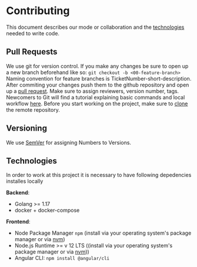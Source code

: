 # Contributing

This document describes our mode or collaboration and the [technologies](#technologies) needed to write code.

## Pull Requests

We use git for version control. If you make any changes be sure to open up a new branch beforehand like so: `git checkout -b <00-feature-branch>` Naming convention for feature branches is TicketNumber-short-description.
After commiting your changes push them to the github repository and open up a [pull request](https://docs.github.com/en/pull-requests/collaborating-with-pull-requests/proposing-changes-to-your-work-with-pull-requests/creating-a-pull-request). Make sure to assign reviewers, version number, tags. Newcomers to Git will find a tutorial explaining basic commands and local workflow [here](https://www.shellhacks.com/git-basic-workflow/). Before you start working on the project, make sure to [clone](https://docs.github.com/en/repositories/creating-and-managing-repositories/cloning-a-repository) the remote repository.

## Versioning

We use [SemVer](https://semver.org/) for assigning Numbers to Versions.

## Technologies

In order to work at this project it is necessary to have following depedencies installes locally

__Backend__:

* Golang >= 1.17
* docker + docker-compose

__Frontend__:

* Node Package Manager `npm` (install via your operating system's package manager or via [nvm](https://docs.npmjs.com/downloading-and-installing-node-js-and-npm))
* Node.js Runtime >= v 12 LTS ((install via your operating system's package manager or via [nvm](https://docs.npmjs.com/downloading-and-installing-node-js-and-npm)))
* Angular CLI: `npm install @angular/cli`
